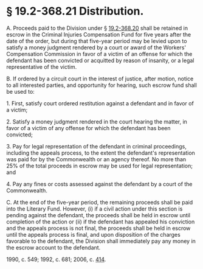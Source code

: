 # § 19.2-368.21 Distribution.

<p>A. Proceeds paid to the Division under § <a href='http://law.lis.virginia.gov/vacode/19.2-368.20/'>19.2-368.20</a> shall be retained in escrow in the Criminal Injuries Compensation Fund for five years after the date of the order, but during that five-year period may be levied upon to satisfy a money judgment rendered by a court or award of the Workers' Compensation Commission in favor of a victim of an offense for which the defendant has been convicted or acquitted by reason of insanity, or a legal representative of the victim.</p><p>B. If ordered by a circuit court in the interest of justice, after motion, notice to all interested parties, and opportunity for hearing, such escrow fund shall be used to:</p><p>1. First, satisfy court ordered restitution against a defendant and in favor of a victim;</p><p>2. Satisfy a money judgment rendered in the court hearing the matter, in favor of a victim of any offense for which the defendant has been convicted;</p><p>3. Pay for legal representation of the defendant in criminal proceedings, including the appeals process, to the extent the defendant's representation was paid for by the Commonwealth or an agency thereof. No more than 25% of the total proceeds in escrow may be used for legal representation; and</p><p>4. Pay any fines or costs assessed against the defendant by a court of the Commonwealth.</p><p>C. At the end of the five-year period, the remaining proceeds shall be paid into the Literary Fund. However, (i) if a civil action under this section is pending against the defendant, the proceeds shall be held in escrow until completion of the action or (ii) if the defendant has appealed his conviction and the appeals process is not final, the proceeds shall be held in escrow until the appeals process is final, and upon disposition of the charges favorable to the defendant, the Division shall immediately pay any money in the escrow account to the defendant.</p><p>1990, c. 549; 1992, c. 681; 2006, c. <a href='http://lis.virginia.gov/cgi-bin/legp604.exe?061+ful+CHAP0414'>414</a>.</p>